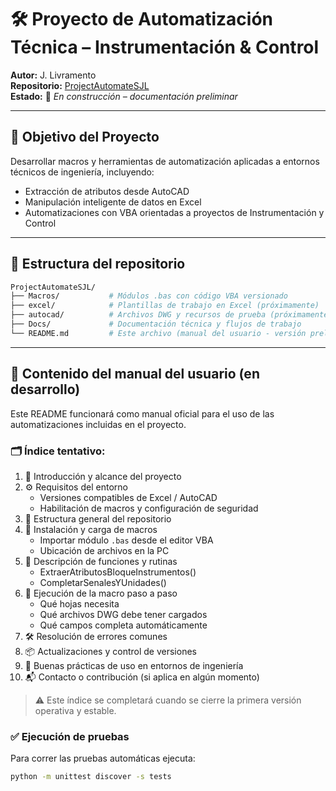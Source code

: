 # 🛠️ Proyecto de Automatización Técnica – Instrumentación & Control

**Autor:** J. Livramento  
**Repositorio:** [ProjectAutomateSJL](https://github.com/javilivra/ProjectAutomateSJL)  
**Estado:** 🔧 *En construcción – documentación preliminar*

---

## 📌 Objetivo del Proyecto

Desarrollar macros y herramientas de automatización aplicadas a entornos técnicos de ingeniería, incluyendo:

- Extracción de atributos desde AutoCAD
- Manipulación inteligente de datos en Excel
- Automatizaciones con VBA orientadas a proyectos de Instrumentación y Control

---

## 📁 Estructura del repositorio

```bash
ProjectAutomateSJL/
├── Macros/           # Módulos .bas con código VBA versionado
├── excel/            # Plantillas de trabajo en Excel (próximamente)
├── autocad/          # Archivos DWG y recursos de prueba (próximamente)
├── Docs/             # Documentación técnica y flujos de trabajo
└── README.md         # Este archivo (manual del usuario - versión preliminar)
```
---

## 📖 Contenido del manual del usuario (en desarrollo)

Este README funcionará como manual oficial para el uso de las automatizaciones incluidas en el proyecto.

### 🗂️ Índice tentativo:

1. 🎯 Introducción y alcance del proyecto
2. ⚙️ Requisitos del entorno
   - Versiones compatibles de Excel / AutoCAD
   - Habilitación de macros y configuración de seguridad
3. 🧩 Estructura general del repositorio
4. 🚀 Instalación y carga de macros
   - Importar módulo `.bas` desde el editor VBA
   - Ubicación de archivos en la PC
5. 🧠 Descripción de funciones y rutinas
   - ExtraerAtributosBloqueInstrumentos()
   - CompletarSenalesYUnidades()
6. 🧪 Ejecución de la macro paso a paso
   - Qué hojas necesita
   - Qué archivos DWG debe tener cargados
   - Qué campos completa automáticamente
7. 🛠️ Resolución de errores comunes
8. 📦 Actualizaciones y control de versiones
9. 🧭 Buenas prácticas de uso en entornos de ingeniería
10. 📬 Contacto o contribución (si aplica en algún momento)

> ⚠️ Este índice se completará cuando se cierre la primera versión operativa y estable.


### ✅ Ejecución de pruebas

Para correr las pruebas automáticas ejecuta:

```bash
python -m unittest discover -s tests
```

